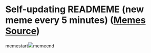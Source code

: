 # Self-updating READMEME (new meme every 5 minutes) ([Memes Source](https://bramses.notion.site/a49c1e962b7646879176ac3b327b6533?v=4d1eda54b170483cb03a40f257231764))

memestart![](https://www.notion.so/image/https%3A%2F%2Fs3-us-west-2.amazonaws.com%2Fsecure.notion-static.com%2Fbb8d4d76-fc1f-4764-9bcc-0f763bf0bc78%2F8ED944D6-323A-418A-997D-6282D137B6CA.jpeg?table=block&id=304cffe5-d9d0-4a1a-bd2f-f3f88249a036&cache=v2)memeend
